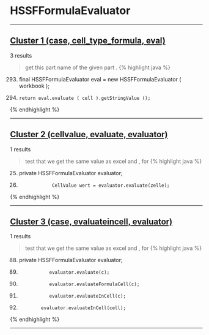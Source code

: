 # HSSFFormulaEvaluator

***

## [Cluster 1 (case, cell_type_formula, eval)](./1)
3 results
> get this part name of the given part . 
{% highlight java %}
293. final HSSFFormulaEvaluator eval = new HSSFFormulaEvaluator ( workbook );
300.     return eval.evaluate ( cell ).getStringValue ();
{% endhighlight %}

***

## [Cluster 2 (cellvalue, evaluate, evaluator)](./2)
1 results
> test that we get the same value as excel and , for 
{% highlight java %}
25. private HSSFFormulaEvaluator evaluator;
144.                 CellValue wert = evaluator.evaluate(zelle);
{% endhighlight %}

***

## [Cluster 3 (case, evaluateincell, evaluator)](./3)
1 results
> test that we get the same value as excel and , for 
{% highlight java %}
88. private HSSFFormulaEvaluator evaluator;
286.                evaluator.evaluate(c);
289.                evaluator.evaluateFormulaCell(c);
292.                evaluator.evaluateInCell(c);
1367.             evaluator.evaluateInCell(cell);
{% endhighlight %}

***

